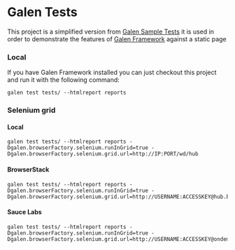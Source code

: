 Galen Tests
=====================================

This project is a simplified version from [Galen Sample Tests](https://github.com/galenframework/galen-sample-tests) it is used in order to demonstrate the features of [Galen Framework](http://galenframework.com) against a static page

### Local
If you have Galen Framework installed you can just checkout this project and run it with the following command:

```
galen test tests/ --htmlreport reports
```

### Selenium grid
#### Local

```
galen test tests/ --htmlreport reports -Dgalen.browserFactory.selenium.runInGrid=true -Dgalen.browserFactory.selenium.grid.url=http://IP:PORT/wd/hub
```

#### BrowserStack

```
galen test tests/ --htmlreport reports -Dgalen.browserFactory.selenium.runInGrid=true -Dgalen.browserFactory.selenium.grid.url=http://USERNAME:ACCESSKEY@hub.browserstack.com/wd/hub
```

#### Sauce Labs

```
galen test tests/ --htmlreport reports -Dgalen.browserFactory.selenium.runInGrid=true -Dgalen.browserFactory.selenium.grid.url=http://USERNAME:ACCESSKEY@ondemand.saucelabs.com:80/wd/hub
```
